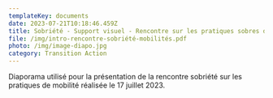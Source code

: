 ```yaml
---
templateKey: documents
date: 2023-07-21T10:18:46.459Z
title: Sobriété - Support visuel - Rencontre sur les pratiques sobres de mobilité
file: /img/intro-rencontre-sobriété-mobilités.pdf
photo: /img/image-diapo.jpg
category: Transition Action
---
```

Diaporama utilisé pour la présentation de la rencontre sobriété sur les pratiques de mobilité réalisée le 17 juillet 2023.